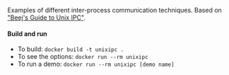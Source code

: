 Examples of different inter-process communication techniques. Based on ["Beej's Guide to Unix IPC"](https://beej.us/guide/bgipc/html/multi/index.html).

#### Build and run
- To build: `docker build -t unixipc .`
- To see the options: `docker run --rm unixipc`
- To run a demo: `docker run --rm unixipc [demo name]`

